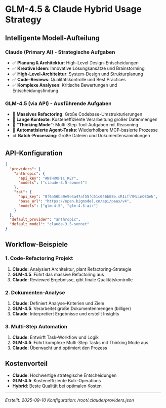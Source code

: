 # GLM-4.5 & Claude Hybrid Usage Strategy

## Intelligente Modell-Aufteilung

### Claude (Primary AI) - Strategische Aufgaben
- ✅ **Planung & Architektur**: High-Level Design-Entscheidungen
- ✅ **Kreative Ideen**: Innovative Lösungsansätze und Brainstorming
- ✅ **High-Level-Architektur**: System-Design und Strukturplanung
- ✅ **Code-Reviews**: Qualitätskontrolle und Best Practices
- ✅ **Komplexe Analysen**: Kritische Bewertungen und Entscheidungsfindung

### GLM-4.5 (via API) - Ausführende Aufgaben
- 🔄 **Massives Refactoring**: Große Codebase-Umstrukturierungen
- 📄 **Lange Kontexte**: Kosteneffiziente Verarbeitung großer Datenmengen
- 🤔 **"Thinking Mode"**: Multi-Step Tool-Aufgaben mit Reasoning
- 🤖 **Automatisierte Agent-Tasks**: Wiederholbare MCP-basierte Prozesse
- 📊 **Batch-Processing**: Große Dateien und Dokumentensammlungen

## API-Konfiguration
```json
{
  "providers": {
    "anthropic": {
      "api_key": "ANTHROPIC_KEY",
      "models": ["claude-3.5-sonnet"]
    },
    "zai": {
      "api_key": "8f6a56ba9e9e4a47af55fd51c646b08e.sR1iflYMcinQEGeN",
      "base_url": "https://open.bigmodel.cn/api/paas/v4",
      "models": ["glm-4.5", "glm-4.5-air"]
    }
  },
  "default_provider": "anthropic",
  "default_model": "claude-3.5-sonnet"
}
```

## Workflow-Beispiele

### 1. Code-Refactoring Projekt
1. **Claude**: Analysiert Architektur, plant Refactoring-Strategie
2. **GLM-4.5**: Führt das massive Refactoring aus
3. **Claude**: Reviewed Ergebnisse, gibt finale Qualitätskontrolle

### 2. Dokumenten-Analyse
1. **Claude**: Definiert Analyse-Kriterien und Ziele
2. **GLM-4.5**: Verarbeitet große Dokumentenmengen (billiger)
3. **Claude**: Interpretiert Ergebnisse und erstellt Insights

### 3. Multi-Step Automation
1. **Claude**: Entwirft Task-Workflow und Logik
2. **GLM-4.5**: Führt komplexe Multi-Step Tasks mit Thinking Mode aus
3. **Claude**: Überwacht und optimiert den Prozess

## Kostenvorteil
- **Claude**: Hochwertige strategische Entscheidungen
- **GLM-4.5**: Kosteneffiziente Bulk-Operations
- **Hybrid**: Beste Qualität bei optimalen Kosten

---
*Erstellt: 2025-09-10*
*Konfiguration: /root/.claude/providers.json*